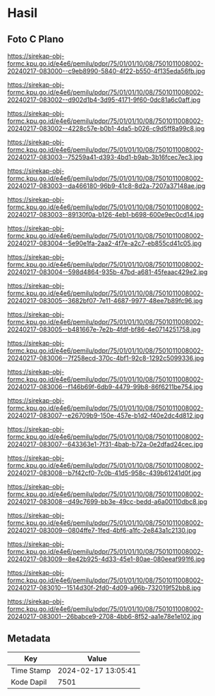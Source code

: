 # Hasil

## Foto C Plano

https://sirekap-obj-formc.kpu.go.id/e4e6/pemilu/pdpr/75/01/01/10/08/7501011008002-20240217-083000--c9eb8990-5840-4f22-b550-4f135eda56fb.jpg

https://sirekap-obj-formc.kpu.go.id/e4e6/pemilu/pdpr/75/01/01/10/08/7501011008002-20240217-083002--d902d1b4-3d95-4171-9f60-0dc81a6c0aff.jpg

https://sirekap-obj-formc.kpu.go.id/e4e6/pemilu/pdpr/75/01/01/10/08/7501011008002-20240217-083002--4228c57e-b0b1-4da5-b026-c9d5ff8a99c8.jpg

https://sirekap-obj-formc.kpu.go.id/e4e6/pemilu/pdpr/75/01/01/10/08/7501011008002-20240217-083003--75259a41-d393-4bd1-b9ab-3b16fcec7ec3.jpg

https://sirekap-obj-formc.kpu.go.id/e4e6/pemilu/pdpr/75/01/01/10/08/7501011008002-20240217-083003--da466180-96b9-41c8-8d2a-7207a37148ae.jpg

https://sirekap-obj-formc.kpu.go.id/e4e6/pemilu/pdpr/75/01/01/10/08/7501011008002-20240217-083003--89130f0a-b126-4eb1-b698-600e9ec0cd14.jpg

https://sirekap-obj-formc.kpu.go.id/e4e6/pemilu/pdpr/75/01/01/10/08/7501011008002-20240217-083004--5e90e1fa-2aa2-4f7e-a2c7-eb855cd41c05.jpg

https://sirekap-obj-formc.kpu.go.id/e4e6/pemilu/pdpr/75/01/01/10/08/7501011008002-20240217-083004--598d4864-935b-47bd-a681-45feaac429e2.jpg

https://sirekap-obj-formc.kpu.go.id/e4e6/pemilu/pdpr/75/01/01/10/08/7501011008002-20240217-083005--3682bf07-7e11-4687-9977-48ee7b89fc96.jpg

https://sirekap-obj-formc.kpu.go.id/e4e6/pemilu/pdpr/75/01/01/10/08/7501011008002-20240217-083005--b481667e-7e2b-4fdf-bf86-4e0714251758.jpg

https://sirekap-obj-formc.kpu.go.id/e4e6/pemilu/pdpr/75/01/01/10/08/7501011008002-20240217-083006--7f258ecd-370c-4bf1-92c8-1292c5099336.jpg

https://sirekap-obj-formc.kpu.go.id/e4e6/pemilu/pdpr/75/01/01/10/08/7501011008002-20240217-083006--f146b69f-6db9-4479-99b8-86f6211be754.jpg

https://sirekap-obj-formc.kpu.go.id/e4e6/pemilu/pdpr/75/01/01/10/08/7501011008002-20240217-083007--e26709b9-150e-457e-b1d2-f40e2dc4d812.jpg

https://sirekap-obj-formc.kpu.go.id/e4e6/pemilu/pdpr/75/01/01/10/08/7501011008002-20240217-083007--643363e1-7f31-4bab-b72a-0e2dfad24cec.jpg

https://sirekap-obj-formc.kpu.go.id/e4e6/pemilu/pdpr/75/01/01/10/08/7501011008002-20240217-083008--b7f42cf0-7c0b-41d5-958c-439b61241d0f.jpg

https://sirekap-obj-formc.kpu.go.id/e4e6/pemilu/pdpr/75/01/01/10/08/7501011008002-20240217-083008--d49c7699-bb3e-49cc-bedd-a6a00110dbc8.jpg

https://sirekap-obj-formc.kpu.go.id/e4e6/pemilu/pdpr/75/01/01/10/08/7501011008002-20240217-083009--0804ffe7-1fed-4bf6-a1fc-2e843a1c2130.jpg

https://sirekap-obj-formc.kpu.go.id/e4e6/pemilu/pdpr/75/01/01/10/08/7501011008002-20240217-083009--8e42b925-4d33-45e1-80ae-080eeaf991f6.jpg

https://sirekap-obj-formc.kpu.go.id/e4e6/pemilu/pdpr/75/01/01/10/08/7501011008002-20240217-083010--1514d30f-2fd0-4d09-a96b-732019f52bb8.jpg

https://sirekap-obj-formc.kpu.go.id/e4e6/pemilu/pdpr/75/01/01/10/08/7501011008002-20240217-083001--26babce9-2708-4bb6-8f52-aa1e78e1e102.jpg


## Metadata

| Key        | Value               |
| ---------- | ------------------- |
| Time Stamp | 2024-02-17 13:05:41 |
| Kode Dapil | 7501                |



